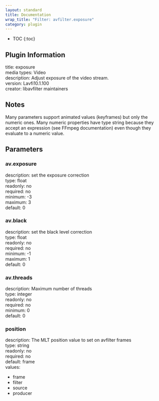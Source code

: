 ```yaml
---
layout: standard
title: Documentation
wrap_title: "Filter: avfilter.exposure"
category: plugin
---
```

* TOC
{:toc}

## Plugin Information

title: exposure  
media types:
Video  
description: Adjust exposure of the video stream.  
version: Lavfi10.1.100  
creator: libavfilter maintainers  

## Notes

Many parameters support animated values (keyframes) but only the numeric ones. Many numeric properties have type string because they accept an expression (see FFmpeg documentation) even though they evaluate to a numeric value.

## Parameters

### av.exposure

  
description:
set the exposure correction  
type: float  
readonly: no  
required: no  
minimum: -3  
maximum: 3  
default: 0  

### av.black

  
description:
set the black level correction  
type: float  
readonly: no  
required: no  
minimum: -1  
maximum: 1  
default: 0  

### av.threads

  
description:
Maximum number of threads  
type: integer  
readonly: no  
required: no  
minimum: 0  
default: 0  

### position

  
description:
The MLT position value to set on avfilter frames  
type: string  
readonly: no  
required: no  
default: frame  
values:  

* frame
* filter
* source
* producer

